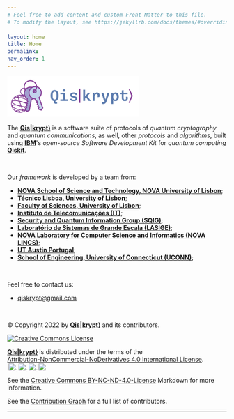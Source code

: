 ```yaml
---
# Feel free to add content and custom Front Matter to this file.
# To modify the layout, see https://jekyllrb.com/docs/themes/#overriding-theme-defaults

layout: home
title: Home
permalink:
nav_order: 1
---
```


<img src="https://raw.githubusercontent.com/qiskrypt/qiskrypt.github.io/main/assets/images/logos/qiskrypt/PNGs/qiskrypt-logo-big.png" alt="Qis|krypt⟩ - Logo" width="60%">

<p>
    The <a href="https://qiskrypt.github.io/" target="_blank"><b>Qis|krypt⟩</b></a> is a software suite of protocols of <i>quantum cryptography</i> and <i>quantum communications</i>, as well, other <i>protocols</i> and <i>algorithms</i>, built using <a href="https://www.ibm.com/" target="_blank"><b>IBM</b></a>'s <i>open-source</i> <i>Software Development Kit</i> for <i>quantum computing</i> <a href="https://qiskit.org/" target="_blank"><b>Qiskit</b></a>.
</p>

<br>

<p>
    Our <i>framework</i> is developed by a team from:
    <ul>
        <li>
            <a href="https://www.fct.unl.pt/en" target="_blank"><b>NOVA School of Science and Technology, NOVA University of Lisbon</b></a>;
        </li>
        <li>
            <a href="https://tecnico.ulisboa.pt/en/" target="_blank"><b>Técnico Lisboa, University of Lisbon</b></a>;
        </li>
        <li>
            <a href="https://ciencias.ulisboa.pt/en" target="_blank"><b>Faculty of Sciences, University of Lisbon</b></a>;
        </li>
        <li>
            <a href="https://www.it.pt/" target="_blank"><b>Instituto de Telecomunicações (IT)</b></a>;
        </li>
        <li>
            <a href="https://sqigmath.tecnico.ulisboa.pt/" target="_blank"><b>Security and Quantum Information Group (SQIG)</b></a>;
        </li>
        <li>
            <a href="https://www.lasige.pt/" target="_blank"><b>Laboratório de Sistemas de Grande Escala (LASIGE)</b></a>;
        </li>
        <li>
            <a href="https://nova-lincs.di.fct.unl.pt/" target="_blank"><b>NOVA Laboratory for Computer Science and Informatics (NOVA LINCS)</b></a>;
        </li>
        <li>
            <a href="https://utaustinportugal.org/" target="_blank"><b>UT Austin Portugal</b></a>;
        </li>
        <li>
            <a href="https://www.engr.uconn.edu/" target="_blank"><b>School of Engineering, University of Connecticut (UCONN)</b></a>;
        </li>
    </ul>
</p>

<br>

<p>
    Feel free to contact us:
    <ul>
        <li>
            <a href="mailto:qiskrypt@gmail.com">qiskrypt@gmail.com</a>
        </li>
    </ul>
</p>

<br>

© Copyright 2022 by <a property="dct:title" rel="cc:attributionURL" href="https://github.com/qiskrypt/" target="_blank"><b>Qis|krypt⟩</b></a> and its contributors.

<a rel="license" href="http://creativecommons.org/licenses/by-nc-nd/4.0/">
 <img alt="Creative Commons License" style="border-width:0" src="https://i.creativecommons.org/l/by-nc-nd/4.0/88x31.png" />
</a>

<p xmlns:cc="http://creativecommons.org/ns#" xmlns:dct="http://purl.org/dc/terms/">
 <a property="dct:title" rel="cc:attributionURL" href="https://github.com/qiskrypt/" target="_blank"><b>Qis|krypt⟩</b></a> is distributed under the terms of the <a href="http://creativecommons.org/licenses/by-nc-nd/4.0/?ref=chooser-v1" target="_blank" rel="license noopener noreferrer" style="display:inline-block;">Attribution-NonCommercial-NoDerivatives 4.0 International License</a>.
 <br />
 <a href="http://creativecommons.org/licenses/by-nc-nd/4.0/?ref=chooser-v1" target="_blank" rel="license noopener noreferrer" style="display:inline-block;">
  <img style="height:22px!important;margin-left:3px;vertical-align:text-bottom;" src="https://mirrors.creativecommons.org/presskit/icons/cc.svg?ref=chooser-v1">
  <img style="height:22px!important;margin-left:3px;vertical-align:text-bottom;" src="https://mirrors.creativecommons.org/presskit/icons/by.svg?ref=chooser-v1">
  <img style="height:22px!important;margin-left:3px;vertical-align:text-bottom;" src="https://mirrors.creativecommons.org/presskit/icons/nc.svg?ref=chooser-v1">
  <img style="height:22px!important;margin-left:3px;vertical-align:text-bottom;" src="https://mirrors.creativecommons.org/presskit/icons/nd.svg?ref=chooser-v1">
 </a>
</p>

See the <a href="https://github.com/qiskrypt/qiskrypt/blob/main/LICENSE.md" target="_blank">Creative Commons BY-NC-ND-4.0-License</a> Markdown for more information.

See the <a href="https://github.com/qiskrypt/qiskrypt/graphs/contributors" target="_blank">Contribution Graph</a> for a full list of contributors.

<hr>
